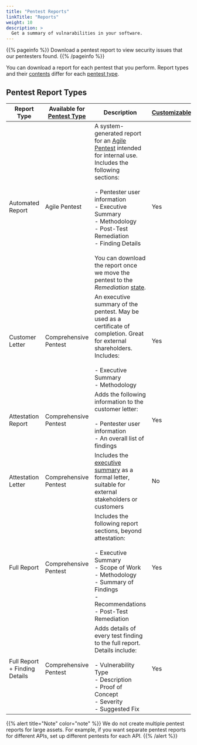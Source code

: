 ```yaml
---
title: "Pentest Reports"
linkTitle: "Reports"
weight: 10
description: >
  Get a summary of vulnarabilities in your software.
---
```


{{% pageinfo %}}
Download a pentest report to view security issues that our pentesters found.
{{% /pageinfo %}}

You can download a report for each pentest that you perform. Report types and their [contents](/platform-deep-dive/pentests/reports/report-contents/) differ for each [pentest type](/platform-deep-dive/pentests/pentest-types/).

## Pentest Report Types

| Report Type | Available for [Pentest Type](/platform-deep-dive/pentests/pentest-types/) | Description | [Customizable](/platform-deep-dive/pentests/reports/customize-report/) |
|-----|-----|-----|-----|
| Automated Report | Agile Pentest | A system-generated report for an [Agile Pentest](/getting-started/glossary/#agile-pentest) intended for internal use. Includes the following sections:<br><br>- Pentester user information<br>- Executive Summary<br>- Methodology<br>- Post-Test Remediation<br>- Finding Details<br><br>You can download the report once we move the pentest to the _Remediation_ [state](/penteststates/). | Yes |
| Customer Letter | Comprehensive Pentest | An executive summary of the pentest. May be used as a certificate of completion. Great for external shareholders. Includes:<br>  <br>- Executive Summary <br>- Methodology | Yes |
| Attestation Report | Comprehensive Pentest | Adds the following information to the customer letter: <br> <br>- Pentester user information <br>- An overall list of findings                                                                     | Yes |
| Attestation Letter | Comprehensive Pentest | Includes the [executive summary](./report-contents/#executive-summary) as a formal letter, suitable for external stakeholders or customers                                                                     | No |
| Full Report | Comprehensive Pentest | Includes the following report sections, beyond attestation:<br>  <br>- Executive Summary <br>- Scope of Work <br>- Methodology <br>- Summary of Findings <br>- Recommendations <br>- Post-Test Remediation     | Yes |
| Full Report + Finding Details | Comprehensive Pentest | Adds details of every test finding to the full report. Details include:<br>  <br>- Vulnerability Type <br>- Description <br>- Proof of Concept <br>- Severity <br>- Suggested Fix     | Yes |

{{% alert title="Note" color="note" %}}
We do not create multiple pentest reports for large assets. For example, if you want separate pentest reports for different APIs, set up different pentests for each API.
{{% /alert %}}
